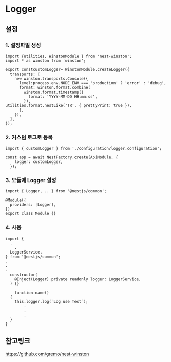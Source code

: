 # Logger

## 설정

### 1. 설정파일 생성

```tsx
import {utilities, WinstonModule } from 'nest-winston';
import * as winston from 'winston';

export constcustomLogger= WinstonModule.createLogger({
  transports: [
    new winston.transports.Console({
      level:process.env.NODE_ENV === 'production' ? 'error' : 'debug',
      format: winston.format.combine(
        winston.format.timestamp({
          format: 'YYYY-MM-DD HH:mm:ss',
        }),
utilities.format.nestLike('TR', { prettyPrint: true }),
      ),
    }),
  ],
});

```

### 2. 커스텀 로그로 등록

```tsx
import { customLogger } from './configuration/logger.configuration';

const app = await NestFactory.create(ApiModule, {
    logger: customLogger,
  });
```

###  3. 모듈에 Logger 설정

```tsx
import { Logger, .. } from '@nestjs/common';

@Module({
  providers: [Logger],
})
export class Module {}
```

### 4. 사용

```tsx
import {
  .
	.
  LoggerService,
} from '@nestjs/common';
.
.
.
  constructor(
    @Inject(Logger) private readonly logger: LoggerService,
  ) {}

	function name()
  {
    this.logger.log(`Log use Test`);
		.
		.
		.
  }
}
```

## 참고링크
https://github.com/gremo/nest-winston